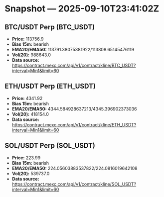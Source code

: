 # Snapshot — 2025-09-10T23:41:02Z

## BTC/USDT Perp (BTC_USDT)
- **Price:** 113756.9
- **Bias 15m:** bearish
- **EMA20/EMA50:** 113791.38075381922/113808.65145476119
- **Vol(20):** 988643.0
- **Data source:** https://contract.mexc.com/api/v1/contract/kline/BTC_USDT?interval=Min1&limit=60

## ETH/USDT Perp (ETH_USDT)
- **Price:** 4341.92
- **Bias 15m:** bearish
- **EMA20/EMA50:** 4344.584928637213/4345.396902373036
- **Vol(20):** 418154.0
- **Data source:** https://contract.mexc.com/api/v1/contract/kline/ETH_USDT?interval=Min1&limit=60

## SOL/USDT Perp (SOL_USDT)
- **Price:** 223.99
- **Bias 15m:** bearish
- **EMA20/EMA50:** 224.05603883537822/224.0816019642108
- **Vol(20):** 539737.0
- **Data source:** https://contract.mexc.com/api/v1/contract/kline/SOL_USDT?interval=Min1&limit=60
